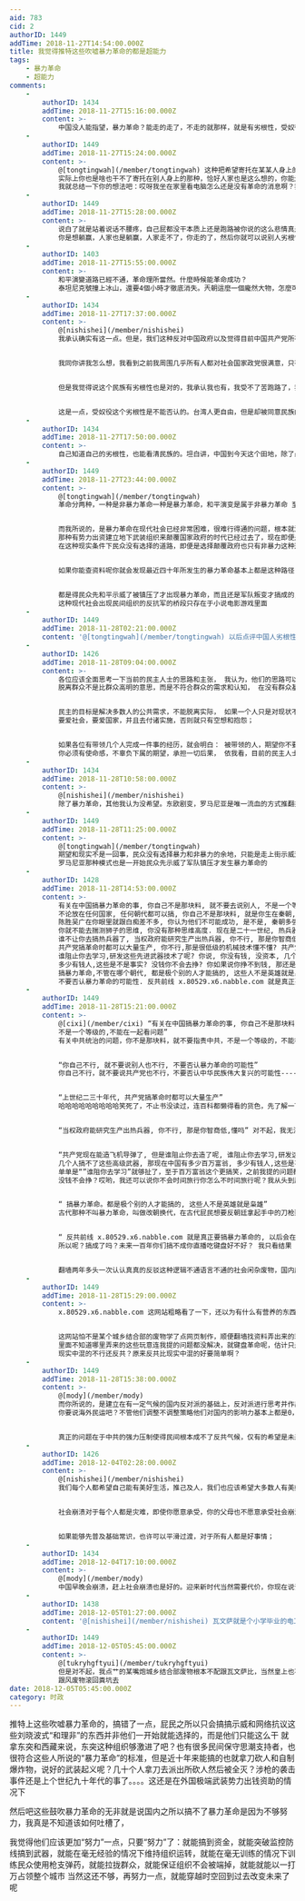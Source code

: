 ```yaml
---
aid: 783
cid: 2
authorID: 1449
addTime: 2018-11-27T14:54:00.000Z
title: 我觉得推特这些吹嘘暴力革命的都是超能力
tags:
    - 暴力革命
    - 超能力
comments:
    -
        authorID: 1434
        addTime: 2018-11-27T15:16:00.000Z
        content: >-
            中国没人能指望，暴力革命？能走的走了，不走的就那样，就是有劣根性，受奴役惯了。我受不了，我已经走了。谁能弄出革命大事业？没看出来有那种人。
    -
        authorID: 1449
        addTime: 2018-11-27T15:24:00.000Z
        content: >-
            @[tongtingwah](/member/tongtingwah) 这种把希望寄托在某某人身上的也是扯
            实际上你也是啥也干不了寄托在别人身上的那种，恰好人家也是这么想的，你能走就能大胆的指责别人有劣根性，受奴役惯了，别的那些不能走的就成了你口中的劣根性者
            我就总结一下你的想法吧：哎呀我坐在家里看电脑怎么还是没有革命的消息啊？我靠你们怎么一个个都这么蠢啊？都是劣根性，你们怎么还不站出来，我想躺赢啊，哎呀受不了你们我先走了
    -
        authorID: 1449
        addTime: 2018-11-27T15:28:00.000Z
        content: >-
            说白了就是站着说话不腰疼，自己屁都没干本质上还是跑路被你说的这么悲情真是笑死人了
            你是想躺赢，人家也是躺赢，人家走不了，你走的了，然后你就可以说别人劣根性重了，我真羡慕你，我也想出去耶，这样我就可以狠狠的指责这些不抵抗的“支那人”了：“我靠你们怎么都不起来推翻共产党啊？我都等到腻了，你们是有劣根性吗？都是你们的错不肯推翻共产党，我先走了”
    -
        authorID: 1403
        addTime: 2018-11-27T15:55:00.000Z
        content: >-
            和平演變道路已經不通，革命理所當然。什麼時候能革命成功？
            泰坦尼克號撞上冰山，還要4個小時才徹底消失。兲朝這麼一個龐然大物，怎麼可能幾年間就煙消雲散了？
    -
        authorID: 1434
        addTime: 2018-11-27T17:37:00.000Z
        content: >-
            @[nishishei](/member/nishishei)
            我承认确实有这一点。但是，我们这种反对中国政府以及觉得目前中国共产党所有理想都不是我们要的，以及这个党不是我们要的，路线、方针、政策什么的都不是，只能占少数。他们用愚民战胜了国民党，然后让愚民更愚，所以愚民怎么能为国家做决策，愚民负责为政府说666。愚民可以随便看文章吗？可以随便选人当总统？多数人醒不过来，你能怎么办？我是有过热血，曾经想过改善这个国家，后来我放弃了。推翻政府的需要有魄力的人，没错我很胆怯，不能去做第一人，有人揭竿而起，我才会响应。


            我同你讲我怎么想，我看到之前我周围几乎所有人都对社会国家政党很满意，只有我不满意。那我怎么办？和这个国家的人一起奋斗？不，那不是我的理想，起码我觉得那样的未来不是我想要的，而且会让我觉得有些事情从此遥不可及。所以我走了，至少我想要的，并非全球都没有，除了个别国家，其他地方还OK。


            但是我觉得说这个民族有劣根性也是对的，我承认我也有，我受不了苦跑路了，我觉得要改变这个国家需要漫长时间，需要付出心血、鲜血和生命，可能几十年都无法实现。我觉得付出那么多赌一个明天不如跑路移民。


            这是一点，受奴役这个劣根性是不能否认的。台湾人更自由，但是却被同意民族的大陆人嘲笑，没有国际地位，邦交国没了，没钱，看大陆脸色。他们为什么不想想，你被强制拆迁你说话有用吗？你觉得主席不能连任有用吗？你可以批评主席吗？你说你要真普选可以吗？你觉得他开倒车可以吗？你亲身经历的事情，登报完全不同，你能说什么？哪个国家政府没有做过缺德事，怎么就有一个广场不能上去抗议，而且在哪里抗议都不行。事实上你什么都没有，国家的钱也不会分给你，经济好对你没啥用，你能感受多深？他们自己对这些毫不在乎，难道不能说是劣根性吗？维护新疆再教育营，真的觉得人不听话就是该被奴役的，甚至没有法律基础也无所谓。这些问题，只要是大部分人觉得不可以，中共是不能执行下去的。GFW还不是自己人建给自己人的，总之，投靠cpc也可以ccp，就能混得好。最后，就是这样。是社会风气让我不得不走的，我自己也有怯懦的部分原因。当然，我不怯懦可能我跟岳昕一样被抓了。就这样吧，要说的就这样么多。如果大部分人挺身而出，中共的政权不会这么稳固，我们甚至不必流血能让他们的政策至少比现在要松得多。
    -
        authorID: 1434
        addTime: 2018-11-27T17:50:00.000Z
        content: >-
            自己知道自己的劣根性，也能看清民族的。坦白讲，中国到今天这个田地，除了愚民，知识分子都是富有责任的。愚民什么时候都是炮灰，受教育的人更能理解国家顽疾。我自己本身更认同自由主义、个人主义、利己主义和国家虚无主义，出于利己，至少轻松，不需要再奋斗了。哎！人真的是会很矛盾的。想得到的太多，付出却不想那么多，最后走上利己道路，我就是。我也不怕被谴责，反正有啥想法直接就说了，藏着也没用。
    -
        authorID: 1449
        addTime: 2018-11-27T23:44:00.000Z
        content: >-
            @[tongtingwah](/member/tongtingwah)
            革命分两种，一种是非暴力革命一种是暴力革命，和平演变是属于非暴力革命 至于你说的是属于改良和革命的关系，你这几个概念都稀里糊涂搞不清楚


            而我所说的，是暴力革命在现代社会已经非常困难，很难行得通的问题，根本就没涉及到到底是改良好还是革命好
            那种有势力出资建立地下武装组织来颠覆国家政府的时代已经过去了，现在即便是几个人要组个反共政党都会轻易的被查到，搞社会活动是无从说起。
            在这种现实条件下民众没有选择的道路，即便是选择颠覆政府也只有非暴力这种选择，如我所说，暴力革命即便有所考虑也选择不了，因为在现代社会不具备这种操作性


            如果你能查资料呢你就会发现最近四十年所发生的暴力革命基本上都是这种路径： 全国示威 政府武力镇压 民众情绪激化 军队分裂 暴力革命


            都是得民众先和平示威了被镇压了才出现暴力革命，而且还是军队叛变才搞成的，那种一开始就由某某势力出资组建民间反抗军队的，案例为0
            这种现代社会出现民间组织的反抗军的桥段只存在于小说电影游戏里面
    -
        authorID: 1449
        addTime: 2018-11-28T02:21:00.000Z
        content: '@[tongtingwah](/member/tongtingwah) 以后点评中国人劣根性的时候麻烦带上自己，因为你也好不到哪里去'
    -
        authorID: 1426
        addTime: 2018-11-28T09:04:00.000Z
        content: >-
            各位应该全面思考一下当前的民主人士的思路和主张， 我认为，他们的思路可以说是脱离国内的基础群众了，
            脱离群众不是比群众高明的意思，而是不符合群众的需求和认知， 在没有群众基础的情况下，基本上无法带领群众革新社会现状的；


            民主的目标是解决多数人的公共需求，不能脱离实际， 如果一个人只是对现状不满，那么思想境界还不够高，
            要爱社会，要爱国家，并且去付诸实施，否则就只有空想和抱怨；


            如果各位有带领几个人完成一件事的经历，就会明白： 被带领的人，期望你不要搞错方向，并且他们还有点懒惰和私心，
            你必须有使命感，不辜负下属的期望，承担一切后果， 依我看，目前的民主人士似乎没有几个具备这种心态；
    -
        authorID: 1434
        addTime: 2018-11-28T10:58:00.000Z
        content: >-
            @[nishishei](/member/nishishei)
            除了暴力革命，其他我认为没希望。东欧剧变，罗马尼亚是唯一流血的方式推翻共产主义。只能这样。必须要流血剧变，
    -
        authorID: 1449
        addTime: 2018-11-28T11:25:00.000Z
        content: >-
            @[tongtingwah](/member/tongtingwah)
            期望和现实不是一回事，民众没有选择暴力和非暴力的余地，只能是走上街示威这条路
            罗马尼亚那种模式也是一开始民众先示威了军队镇压才发生暴力革命的
    -
        authorID: 1428
        addTime: 2018-11-28T14:53:00.000Z
        content: >-
            有关在中国搞暴力革命的事, 你自己不是那块料, 就不要去说别人, 不是一个等级的,不能在一起看问题, 事实上, 暴力革命,
            不论放在任何国家, 任何朝代都可以搞, 你自己不是那块料, 就是你生在秦朝, 你也会觉得暴力革命对你来说很不现实,
            陈胜吴广在你眼里就跟白痴差不多, 你认为他们不可能成功, 是不是, 秦朝多强大啊, 你个小民怎可能推翻他们呢. 所以说, 你是一只羔羊,
            你就不能去揣测狮子的思维, 你没有那种思维高度. 现在是二十一世纪, 热兵器时代, 拿刀拿棍棒搞不了什么名堂, 这是事实, 但是,
            谁不让你去搞热兵器了, 当权政府能研究生产出热兵器, 你不行, 那是你智商低,懂吗, 枪炮那些热兵器有什么难的? 上世纪二三十年代,
            共产党搞革命时都可以大量生产, 你不行,那是很低级的机械技术懂不懂? 共产党现在能造飞机导弹了, 但是谁阻止你去造了呢,
            谁阻止你去学习,研发这些先进武器技术了呢? 你说, 你没有钱, 没资本, 几个人搞不了这些高级武器, 那现在中国有多少百万富翁,
            多少有钱人,这些是不是事实? 没钱你不会去挣? 你如果说你挣不到钱, 那还是你比较笨蠢, 承认不? 话说回来,
            搞暴力革命,不管在哪个朝代, 都是极个别的人才能搞的, 这些人不是英雄就是枭雄, 你自己不行, 就不要说别人也不行,
            不要否认暴力革命的可能性. 反共前线 x.80529.x6.nabble.com 就是真正要搞暴力革命的, 以后会在中国杀人杀给你们看.
    -
        authorID: 1449
        addTime: 2018-11-28T15:21:00.000Z
        content: >-
            @[cixi](/member/cixi) “有关在中国搞暴力革命的事, 你自己不是那块料, 就不要去说别人,
            不是一个等级的,不能在一起看问题”
            有关中共统治的问题，你不是那块料，就不要指责中共，不是一个等级的，不能在一起看问题（恕我直言，我还真搞不懂这个“不是一个等级的不能在一块看问题”跟前面半句有什么逻辑共通之处）


            “你自己不行, 就不要说别人也不行, 不要否认暴力革命的可能性”
            你自己不行，就不要说共产党也不行，不要否认中华民族伟大复兴的可能性----一句五毛烂梗直接打脸


            “上世纪二三十年代, 共产党搞革命时都可以大量生产”
            哈哈哈哈哈哈哈哈哈笑死了，不止书没读过，连百科都懒得看的货色，先了解一下二三十年代共干了啥再来跟我扯大量生产的问题


            “当权政府能研究生产出热兵器, 你不行, 那是你智商低,懂吗” 对不起，我无法实现时间旅行，我废物


            “共产党现在能造飞机导弹了, 但是谁阻止你去造了呢, 谁阻止你去学习,研发这些先进武器技术了呢? 你说, 你没有钱, 没资本,
            几个人搞不了这些高级武器, 那现在中国有多少百万富翁, 多少有钱人,这些是不是事实? ”
            单单是“”谁阻你去学习”就够扯了，至于百万富翁这个更搞笑，之前我提的问题都没解决还百万富翁，不扯暴力革命只是什么反共组织的话也是属于扯淡，现在能当富翁百分之九十以上靠的就是舔跪中共而不是反共
            没钱不会挣？哎哟，我还可以说你不会时间旅行你怎么不时间旅行呢？我从头到尾都是在嘲讽这种无限夸大精神作用并且将其神话的人


            “ 搞暴力革命。都是极个别的人才能搞的, 这些人不是英雄就是枭雄”
            古代那种不叫暴力革命，叫做改朝换代，在古代屁民想要反朝廷拿起手中的刀枪聚个众就能反，现在民众撑死只能上个街，我说的是暴力革命的难度和可行性问题，你就给我扯谁能引领革命，读题能力0分


            “ 反共前线 x.80529.x6.nabble.com 就是真正要搞暴力革命的, 以后会在中国杀人杀给你们看.”
            所以呢？搞成了吗？未来一百年你们搞不成你直播吃键盘好不好？ 我只看结果


            翻墙两年多头一次认认真真的反驳这种逻辑不通语言不通的社会闲杂废物，国内应试教育再烂也好受过系统教育的人居然能打出这种乱七八糟没啥整体逻辑性的句子，你到底花了几个小时才打完这些文字的？我觉得你一句一句话憋出来肯定很费劲
    -
        authorID: 1449
        addTime: 2018-11-28T15:29:00.000Z
        content: >-
            x.80529.x6.nabble.com 这网站粗略看了一下，还以为有什么有营养的东西，结果全是嘴炮


            这网站怕不是某个城乡结合部的废物学了点网页制作，顺便翻墙找资料弄出来的玩意，可能还是套模板，不得不说这乡村土味审美的网页风格真是丑爆了，路人根本就没有想要上去的欲望，连吸引人，长时间运营都做不到，还暴力革命想飞天呢
            里面不知道哪里弄来的这些玩意连我提的问题都没解决，就键盘革命呢，估计只是追求嘴炮的快感吧？要是站长爹妈看到估计不是笑出来而是直接抽一巴掌
            现实中混的不行还反共？原来反共比现实中混的好要简单啊？
    -
        authorID: 1449
        addTime: 2018-11-28T15:38:00.000Z
        content: >-
            @[mody](/member/mody)
            而你所说的，是建立在有一定气候的国内反对派的基础上，反对派进行思考并作出策略上的调整，而现在反对派数量为0（推特上那些动不动就说建立什么组织的直接无视掉），这话说给谁听？具体是谁反思呢？
            你要说海外民运吧？不管他们调整不调整策略他们对国内的影响力基本上都是0，而国内的反共者关注他们的人事实上也没有那么多


            真正的问题在于中共的强力压制使得民间根本成不了反共气候，仅有的希望是未来中国经济崩盘，中共没钱养那些维稳部门，大量失业人员上街造成局势不稳，或许会增添一些变局
    -
        authorID: 1426
        addTime: 2018-12-04T02:28:00.000Z
        content: >-
            @[nishishei](/member/nishishei)
            我们每个人都希望自己能有美好生活，推己及人，我们也应该希望大多数人有美好生活；


            社会崩溃对于每个人都是灾难，即使你愿意承受，你的父母也不愿意承受社会崩溃灾难；


            如果能够先普及基础常识，也许可以平滑过渡，对于所有人都是好事情；
    -
        authorID: 1434
        addTime: 2018-12-04T17:10:00.000Z
        content: >-
            @[mody](/member/mody)
            中国早晚会崩溃，赶上社会崩溃也是好的。迎来新时代当然需要代价，你现在说话都害怕人家上门找你，为什么还要希望一直这样？当然人人要美好的生活，觉得现在就很美好了吗？当你推翻这个政府，你会发现，北京二环的房不再值钱，这个地方也不再是首都。
    -
        authorID: 1438
        addTime: 2018-12-05T01:27:00.000Z
        content: '@[nishishei](/member/nishishei) 瓦文萨就是个小学毕业的电工.照样吊抽你共匪爹'
    -
        authorID: 1449
        addTime: 2018-12-05T05:45:00.000Z
        content: >-
            @[tukryhgftyui](/member/tukryhgftyui)
            但是对不起，我点艹的某嘴炮城乡结合部废物根本不配跟瓦文萨比，当然皇上也不配，一个是对社会不满只是寻求发泄的纯废物，被我点评了几句玻璃心就受不了马上就装死的搞笑役废物，一个是坚持抗争几十年的反共勇士，你看都没看清楚就来指点江山还强行把我扯到共匪立场上去怕不是被鹿晗拳交到毫无正常人意识了。
            跟风废物滚回粪坑去
date: 2018-12-05T05:45:00.000Z
category: 时政
---
```


推特上这些吹嘘暴力革命的，搞错了一点，屁民之所以只会搞搞示威和网络抗议这些刘晓波式“和理非”的东西并非他们一开始就能选择的，而是他们只能这么干 就拿东突和西藏来说，东突这种组织够激进了吧？也有很多民间保守思潮支持者，也很符合这些人所说的“暴力革命”的标准，但是近十年来能搞的也就拿刀砍人和自制爆炸物，说好的武装起义呢？几十个人拿刀去派出所砍人然后被全灭？涉枪的袭击事件还是上个世纪九十年代的事了。。。。这还是在外国极端武装势力出钱资助的情况下

然后吧这些鼓吹暴力革命的无非就是说国内之所以搞不了暴力革命是因为不够努力，我真是不知道该如何吐槽了，

我觉得他们应该更加“努力”一点，只要“努力”了：就能搞到资金，就能突破监控防线搞到武器，就能在毫无经验的情况下维持组织运转，就能在毫无训练的情况下训练民众使用枪支弹药，就能拉拢群众，就能保证组织不会被端掉，就能就能以一打万占领整个城市 当然这还不够，再努力一点，就能穿越时空回到过去改变未来了呢
